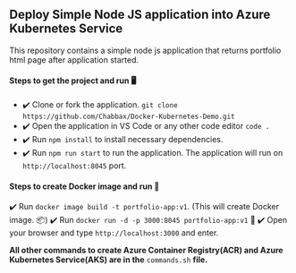 ## Deploy Simple Node JS application into Azure Kubernetes Service

This repository contains a simple node js application that returns portfolio html page after application started.

#### Steps to get the project and run :desktop_computer:

- :heavy_check_mark: Clone or fork the application. `git clone https://github.com/Chabbax/Docker-Kubernetes-Demo.git`
- :heavy_check_mark: Open the application in VS Code or any other code editor `code .`
- :heavy_check_mark: Run `npm install` to install necessary dependencies.
- :heavy_check_mark: Run `npm run start` to run the application. The application will run on `http://localhost:8045` port.

#### Steps to create Docker image and run :whale:

:heavy_check_mark: Run `docker image build -t portfolio-app:v1`. (This will create Docker image. :package:)
:heavy_check_mark: Run `docker run -d -p 3000:8045 portfolio-app:v1` :rocket:
:heavy_check_mark: Open your browser and type `http://localhost:3000` and enter.

**All other commands to create Azure Container Registry(ACR) and Azure Kubernetes Service(AKS) are in the** `commands.sh` **file.**
